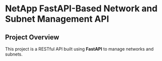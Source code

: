 # **NetApp** FastAPI-Based Network and Subnet Management API

## Project Overview
This project is a RESTful API built using **FastAPI** to manage networks and subnets.